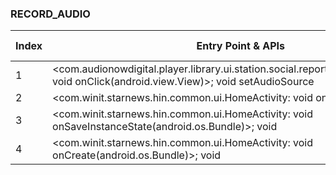 ### RECORD_AUDIO
| Index | Entry Point & APIs | Screen shot | Resource id | Label |
| ------------- | ------------- | ------------- |-------------|-------------|
| 1 | <com.audionowdigital.player.library.ui.station.social.reporter.SoundRecorder$1: void onClick(android.view.View)>; void setAudioSource | ![](F:\COSMOS\output\py\Play_win8\News_Magazines\com.audionowdigital.player.scoopfm\com.audionowdigital.player.library.ui.station.social.reporter.SoundRecorder.png) |  |   T |
| 2 | <com.winit.starnews.hin.common.ui.HomeActivity: void onDestroy()>; void <init> | ![](F:\COSMOS\output\py\Play_win8\News_Magazines\com.winit.starnews.hin\com.winit.starnews.hin.common.ui.HomeActivity.png) |  | |
| 3 | <com.winit.starnews.hin.common.ui.HomeActivity: void onSaveInstanceState(android.os.Bundle)>; void <init> | ![](F:\COSMOS\output\py\Play_win8\News_Magazines\com.winit.starnews.hin\com.winit.starnews.hin.common.ui.HomeActivity.png) |  | |
| 4 | <com.winit.starnews.hin.common.ui.HomeActivity: void onCreate(android.os.Bundle)>; void <init> | ![](F:\COSMOS\output\py\Play_win8\News_Magazines\com.winit.starnews.hin\com.winit.starnews.hin.common.ui.HomeActivity.png) |  | |
